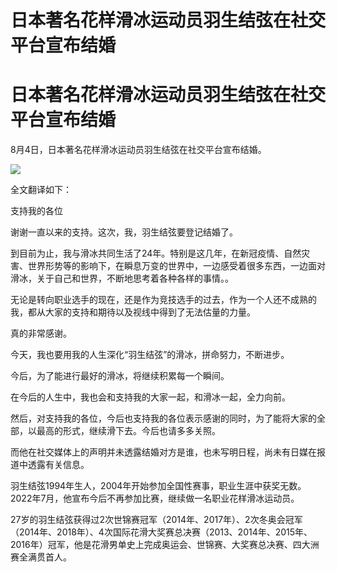 # 日本著名花样滑冰运动员羽生结弦在社交平台宣布结婚

# 日本著名花样滑冰运动员羽生结弦在社交平台宣布结婚

8月4日，日本著名花样滑冰运动员羽生结弦在社交平台宣布结婚。

![](https://inews.gtimg.com/om_bt/OCyesNZH7wEbnVV05JSSB__D7HtFc-4z1gfo651QMW4ZMAA/1000)

全文翻译如下：

支持我的各位

谢谢一直以来的支持。这次，我，羽生结弦要登记结婚了。

到目前为止，我与滑冰共同生活了24年。特别是这几年，在新冠疫情、自然灾害、世界形势等的影响下，在瞬息万变的世界中，一边感受着很多东西，一边面对滑冰，关于自己和世界，不断地思考着各种各样的事情。。

无论是转向职业选手的现在，还是作为竞技选手的过去，作为一个人还不成熟的我，都从大家的支持和期待以及视线中得到了无法估量的力量。

真的非常感谢。

今天，我也要用我的人生深化“羽生结弦”的滑冰，拼命努力，不断进步。

今后，为了能进行最好的滑冰，将继续积累每一个瞬间。

在今后的人生中，我也会和支持我的大家一起，和滑冰一起，全力向前。

然后，对支持我的各位，今后也支持我的各位表示感谢的同时，为了能将大家的全部，以最高的形式，继续滑下去。今后也请多多关照。

而他在社交媒体上的声明并未透露结婚对方是谁，也未写明日程，尚未有日媒在报道中透露有关信息。

羽生结弦1994年生人，2004年开始参加全国性赛事，职业生涯中获奖无数。2022年7月，他宣布今后不再参加比赛，继续做一名职业花样滑冰运动员。

27岁的羽生结弦获得过2次世锦赛冠军（2014年、2017年）、2次冬奥会冠军（2014年、2018年）、4次国际花滑大奖赛总决赛（2013、2014年、2015年、2016年）冠军，他是花滑男单史上完成奥运会、世锦赛、大奖赛总决赛、四大洲赛全满贯首人。

